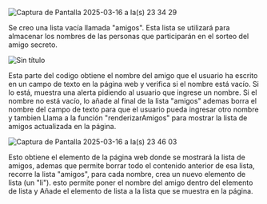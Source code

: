 ![Captura de Pantalla 2025-03-16 a la(s) 23 34 29](https://github.com/user-attachments/assets/f7e6787a-218f-4557-84b2-1bcf1799840d)

Se creo una lista vacía llamada "amigos". Esta lista se utilizará para almacenar los nombres de las personas que participarán en el sorteo del amigo secreto.

![Sin título](https://github.com/user-attachments/assets/91d29e3d-48ee-46db-b71a-2145a61a78ab)

Esta parte del codigo obtiene el nombre del amigo que el usuario ha escrito en un campo de texto en la página web y verifica si el nombre está vacío. Si lo está, muestra una alerta pidiendo al usuario que ingrese un nombre. Si el nombre no está vacío, lo añade al final de la lista "amigos" ademas borra el nombre del campo de texto para que el usuario pueda ingresar otro nombre y tambien Llama a la función "renderizarAmigos" para mostrar la lista de amigos actualizada en la página.

![Captura de Pantalla 2025-03-16 a la(s) 23 46 03](https://github.com/user-attachments/assets/d5ca67b7-9f6c-4602-9845-fb6e2c44c4c2)

Esto obtiene el elemento de la página web donde se mostrará la lista de amigos, ademas que permite borrar todo el contenido anterior de esa lista, recorre la lista "amigos", para cada nombre, crea un nuevo elemento de lista (un "li"). esto permite poner el nombre del amigo dentro del elemento de lista y Añade el elemento de lista a la lista que se muestra en la página.
